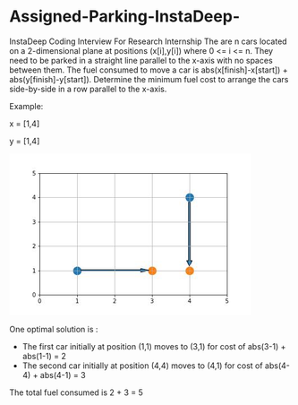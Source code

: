 # Assigned-Parking-InstaDeep-
InstaDeep Coding Interview For Research Internship 
The are n cars located on a 2-dimensional plane at positions (x[i],y[i]) where 0 <= i <= n.
They need to be parked in a straight line parallel to the x-axis with no spaces between them.
The fuel consumed to move a car is abs(x[finish]-x[start]) + abs(y[finish]-y[start]).
Determine the minimum fuel cost to arrange the cars side-by-side in a row parallel to the x-axis.

Example:

x = [1,4]

y = [1,4]

![Example](example2.jpg)

One optimal solution is :
* The first car initially at position (1,1) moves to (3,1) for cost of abs(3-1) + abs(1-1) = 2
* The second car initially at position (4,4) moves to (4,1) for cost of abs(4-4) + abs(4-1) = 3

The total fuel consumed is 2 + 3 = 5
